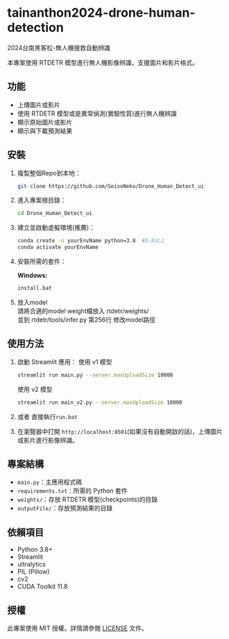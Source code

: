 # tainanthon2024-drone-human-detection
2024台南黑客松-無人機搜救自動辨識

本專案使用 RTDETR 模型進行無人機影像辨識，支援圖片和影片格式。

## 功能

- 上傳圖片或影片
- 使用 RTDETR 模型或是異常偵測(實驗性質)進行無人機辨識
- 顯示原始圖片或影片
- 顯示與下載預測結果

## 安裝

1. 複製整個Repo到本地：

    ```bash
    git clone https://github.com/SeisoNeko/Drone_Human_Detect_ui
    ```

2. 進入專案根目錄：

    ```bash
    cd Drone_Human_Detect_ui
    ```

3. 建立並啟動虛擬環境(推薦)：

    ```bash
    conda create -n yourEnvName python=3.8  #3.8以上
    conda activate yourEnvName  
    ```

5. 安裝所需的套件：

    **Windows:**
    ```bash
    install.bat
    ```

6. 放入model  
    請將合適的model weight檔放入 rtdetr/weights/  
    並到 rtdetr/tools/infer.py 第256行 修改model路徑

## 使用方法

1. 啟動 Streamlit 應用：
    使用 v1 模型
    ```bash
    streamlit run main.py --server.maxUploadSize 10000
    ```

    使用 v2 模型
    ```bash
    streamlit run main_v2.py --server.maxUploadSize 10000
    ```

2. 或者 直接執行`run.bat`

3. 在瀏覽器中打開 `http://localhost:8501`(如果沒有自動開啟的話)，上傳圖片或影片進行影像辨識。

## 專案結構

- `main.py`：主應用程式碼
- `requirements.txt`：所需的 Python 套件
- `weights/`：存放 RTDETR 模型(checkpoints)的目錄
- `outputFile/`：存放預測結果的目錄

## 依賴項目

- Python 3.8+
- Streamlit
- ultralytics
- PIL (Pillow)
- cv2
- CUDA Toolkit 11.8

## 授權

此專案使用 MIT 授權。詳情請參閱 [LICENSE](LICENSE) 文件。

